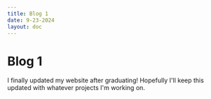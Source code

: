 ```yaml
---
title: Blog 1
date: 9-23-2024
layout: doc
---
```


# Blog 1

I finally updated my website after graduating! Hopefully I'll keep this updated with whatever projects I'm working on.
